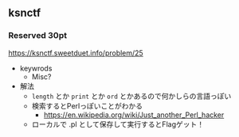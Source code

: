 ## ksnctf

### Reserved 30pt
https://ksnctf.sweetduet.info/problem/25

* keywrods
  - Misc?
* 解法
  - `length` とか `print` とか `ord` とかあるので何かしらの言語っぽい
  - 検索するとPerlっぽいことがわかる
    - https://en.wikipedia.org/wiki/Just_another_Perl_hacker
  - ローカルで .pl として保存して実行するとFlagゲット！
